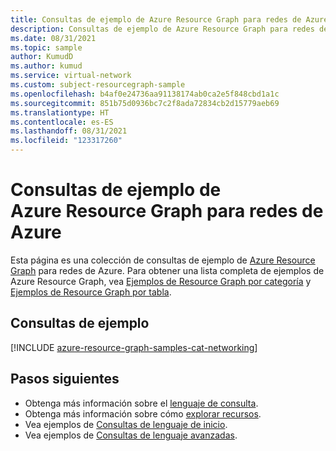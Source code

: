 ```yaml
---
title: Consultas de ejemplo de Azure Resource Graph para redes de Azure
description: Consultas de ejemplo de Azure Resource Graph para redes de Azure en las que se muestra el uso de tipos de recursos y tablas para acceder a recursos y propiedades relacionados con redes de Azure.
ms.date: 08/31/2021
ms.topic: sample
author: KumudD
ms.author: kumud
ms.service: virtual-network
ms.custom: subject-resourcegraph-sample
ms.openlocfilehash: b4af0e24736aa91138174ab0ca2e5f848cbd1a1c
ms.sourcegitcommit: 851b75d0936bc7c2f8ada72834cb2d15779aeb69
ms.translationtype: HT
ms.contentlocale: es-ES
ms.lasthandoff: 08/31/2021
ms.locfileid: "123317260"
---
```

# <a name="azure-resource-graph-sample-queries-for-azure-networking"></a>Consultas de ejemplo de Azure Resource Graph para redes de Azure

Esta página es una colección de consultas de ejemplo de [Azure Resource Graph](../../governance/resource-graph/overview.md) para redes de Azure. Para obtener una lista completa de ejemplos de Azure Resource Graph, vea [Ejemplos de Resource Graph por categoría](../../governance/resource-graph/samples/samples-by-category.md) y [Ejemplos de Resource Graph por tabla](../../governance/resource-graph/samples/samples-by-table.md).

## <a name="sample-queries"></a>Consultas de ejemplo

[!INCLUDE [azure-resource-graph-samples-cat-networking](../../../includes/resource-graph/samples/bycat/networking.md)]

## <a name="next-steps"></a>Pasos siguientes

- Obtenga más información sobre el [lenguaje de consulta](../../governance/resource-graph/concepts/query-language.md).
- Obtenga más información sobre cómo [explorar recursos](../../governance/resource-graph/concepts/explore-resources.md).
- Vea ejemplos de [Consultas de lenguaje de inicio](../../governance/resource-graph/samples/starter.md).
- Vea ejemplos de [Consultas de lenguaje avanzadas](../../governance/resource-graph/samples/advanced.md).
